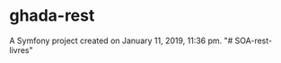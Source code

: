 ghada-rest
==========

A Symfony project created on January 11, 2019, 11:36 pm.
"# SOA-rest-livres" 
